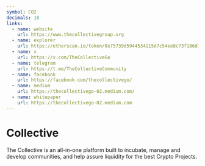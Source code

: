 ```yaml
---
symbol: CO2
decimals: 18
links:
  - name: website
    url: https://www.thecollectivegroup.org
  - name: explorer
    url: https://etherscan.io/token/0x75739d5944534115d7c54ee8c73f186d793bae02
  - name: x
    url: https://x.com/TheCollectiveGo
  - name: telegram
    url: https://t.me/TheCollectiveCommunity
  - name: facebook
    url: https://facebook.com/thecollectivego/
  - name: medium
    url: https://thecollectivego-02.medium.com/
  - name: whitepaper
    url: https://thecollectivego-02.medium.com
---
```


# Collective

The Collective is an all-in-one platform built to incubate, manage and develop communities, and help assure liquidity for the best Crypto Projects.
